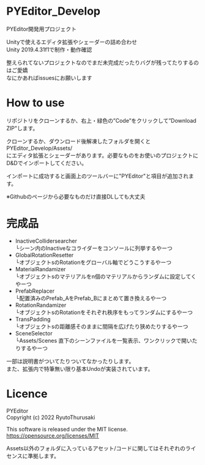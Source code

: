 # PYEditor_Develop
PYEditor開発用プロジェクト  
  
Unityで使えるエディタ拡張やシェーダーの詰め合わせ  
Unity 2019.4.31f1で制作・動作確認

整えられてないプロジェクトなのでまだ未完成だったりバグが残ってたりするのはご愛嬌  
なにかあればissuesにお願いします  
  
# How to use
リポジトリをクローンするか、右上・緑色の”Code”をクリックして”Download ZIP"します。  
  
クローンするか、ダウンロード後解凍したフォルダを開くと  
PYEditor_Develop/Assets/  
にエディタ拡張とシェーダーがあります。必要なものをお使いのプロジェクトにD&Dでインポートしてください。  
  
インポートに成功すると画面上のツールバーに"PYEditor"と項目が追加されます。  
  
※Githubのページから必要なものだけ直接DLしても大丈夫

# 完成品  
- InactiveCollidersearcher  
└シーン内のInactiveなコライダーをコンソールに列挙するやーつ
- GlobalRotationResetter  
└オブジェクトsのRotationをグローバル軸でどうこうするやーつ
- MaterialRandamizer  
└オブジェクトsのマテリアルをn個のマテリアルからランダムに設定してくやーつ
- PrefabReplacer  
└配置済みのPrefab_AをPrefab_Bにまとめて置き換えるやーつ
- RotationRandamizer  
└オブジェクトsのRotationをそれぞれ秩序をもってランダムにするやーつ
- TransPadding  
└オブジェクトsの距離感そのままに間隔を広げたり狭めたりするやーつ
- SceneSelector  
└Assets/Scenes 直下のシーンファイルを一覧表示、ワンクリックで開いたりするやーつ

一部は説明書がついてたりついてなかったりします。  
また、拡張内で特筆無い限り基本Undoが実装されています。
  
# Licence
PYEditor  
Copyright (c) 2022 RyutoThurusaki  
  
This software is released under the MIT license.  
https://opensource.org/licenses/MIT

Assets以外のフォルダに入っているアセット/コードに関してはそれぞれのライセンスに準拠します。

